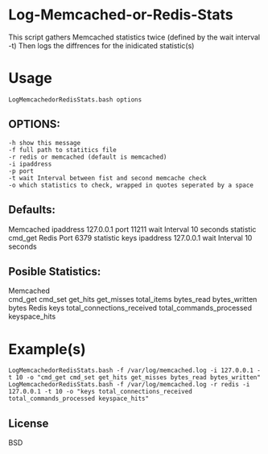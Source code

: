 Log-Memcached-or-Redis-Stats
==============================

This script gathers Memcached statistics twice (defined by the wait interval -t) Then logs the diffrences for the inidicated statistic(s)

Usage
=====
	LogMemcachedorRedisStats.bash options

OPTIONS:
-------
	-h show this message
	-f full path to statitics file
	-r redis or memcached (default is memcached)
	-i ipaddress 								
	-p port 									
	-t wait Interval between fist and second memcache check 			
	-o which statistics to check, wrapped in quotes seperated by a space 	

Defaults:
--------
Memcached
	ipaddress 127.0.0.1
	port 11211
	wait Interval 10 seconds
	statistic cmd_get
Redis
	Port 6379
	statistic keys
	ipaddress 127.0.0.1
	wait Interval 10 seconds
        
Posible Statistics:
-----------------
Memcached	
	cmd_get
	cmd_set
	get_hits
	get_misses
	total_items
	bytes_read
	bytes_written
	bytes
Redis
	keys 
	total_connections_received 
	total_commands_processed 
	keyspace_hits
         
Example(s)
=========
	LogMemcachedorRedisStats.bash -f /var/log/memcached.log -i 127.0.0.1 -t 10 -o "cmd_get cmd_set get_hits get_misses bytes_read bytes_written"
	LogMemcachedorRedisStats.bash -f /var/log/memcached.log -r redis -i 127.0.0.1 -t 10 -o "keys total_connections_received total_commands_processed keyspace_hits"

License
------
BSD

